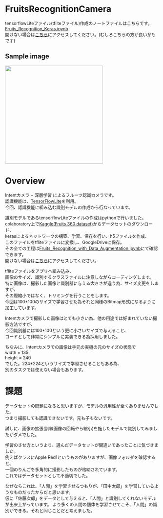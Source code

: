# FruitsRecognitionCamera
tensorflowLiteファイル(tfliteファイル)作成のノートファイルはこちらです。  
[Fruits_Recognition_Keras.ipynb](https://github.com/maro-amoeba/FruitsRecognitionCamera/blob/master/Fruits_Recognition_Keras.ipynb)  
開けない場合は[こちら](https://colab.research.google.com/github/maro-amoeba/FruitsRecognitionCamera/blob/master/Fruits_Recognition_Keras.ipynb)にアクセスしてください。(むしろこちらの方が良いかもです)  

## Sample image  
<img src="https://user-images.githubusercontent.com/37995730/50756840-db033a80-12a0-11e9-9ef5-e8dab346e86c.png" width="320px">  

# Overview  

Intentカメラ + 深層学習 によるフルーツ認識カメラです。  
認識機能は、[TensorFlowLite](https://codelabs.developers.google.com/codelabs/tensorflow-for-poets-2-tflite/#0)を利用。  
今回、認識機能に組み込む識別モデルの作成から行なっています。  

識別モデルであるtensorflowLiteファイルの作成はpythonで行いました。  
colaboratory上で[Kaggle(Fruits 360 dataset)](https://www.kaggle.com/moltean/fruits/home)からデータセットのダウンロード、  
kerasによるネットワークの構築、学習、保存を行い、h5ファイルを作成、  
このファイルをtfliteファイルに変換し、GoogleDriveに保存。  
その全ての工程は[Fruits_Recognition_with_Data_Augmentation.ipynb](https://github.com/maro-amoeba/FruitsRecognitionCamera/blob/master/Fruits_Recognition_with_Data_Augmentation.ipynb)にて確認できます。  
開けない場合は[こちら](https://colab.research.google.com/github/maro-amoeba/FruitsRecognitionCamera/blob/master/Fruits_Recognition_Keras.ipynb)にアクセスしてください。   

tfliteファイルをアプリへ組み込み、  
画像のサイズ、識別するクラスファイルに注意しながらコーディングします。  
特に画像は、撮影した画像と識別器に与える大きさが違う為、サイズ変更をしますが、  
その際縮小ではなく、トリミングを行うことをします。  
今回は100*100のサイズで学習させた為それと同様のBitmap形式になるように加工しています。  

Intentカメラで撮影した画像はとても小さい為、他の用途では好まれていない撮影方法ですが、  
今回識別器には100*100という更に小さいサイズで与えること、  
コードとして非常にシンプルに実装できる為採用しました。  

ちなみに、Intentカメラでの画像は手元の実機の元のサイズの状態で  
width = 135  
height = 240  
でした。224*224というサイズで学習させることもある為、  
別のタスクでは使えない場合もあります。  

# 課題  
データセットの問題になると思いますが、モデルの汎用性が全くありませんでした。  
つまり撮影しても認識できないです。元も子もないです。  

試しに、画像の拡張(訓練画像の回転やら縮小)を施したモデルで識別してみましたがダメでした。  

学習のさせ方というより、選んだデータセットが間違いであったことに気づきました。  
例えばクラスにApple Red1というものがありますが、画像フォルダを確認すると、  
一個のりんごを多角的に撮影したものが格納されています。  
これではデータセットとして不適切でした。  

なぜならこれは、「人間」を学習させるつもりが、「田中太郎」を学習しているようなものだったからだと思います。  
仮に「佐藤次郎」をデータとして与えると、「人間」と識別してくれないモデルが出来上がっています。
より多くの人間の個体を学習させてこそ、「人間」の識別ができる。それと同じことだと考えました。  
